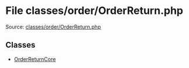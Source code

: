 File classes/order/OrderReturn.php
=========

Source: [classes/order/OrderReturn.php](https://github.com/PrestaShop/PrestaShop/blob/1.6.0.5/classes/order/OrderReturn.php)


Classes
-------

* [OrderReturnCore](class.OrderReturnCore.md)

